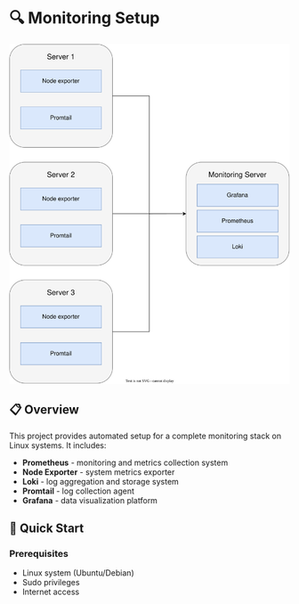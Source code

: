 # 🔍 Monitoring Setup

![Monitoring Architecture](assets/monitoring.drawio.svg)

## 📋 Overview

This project provides automated setup for a complete monitoring stack on Linux systems. It includes:

- **Prometheus** - monitoring and metrics collection system
- **Node Exporter** - system metrics exporter
- **Loki** - log aggregation and storage system
- **Promtail** - log collection agent
- **Grafana** - data visualization platform

## 🚀 Quick Start

### Prerequisites

- Linux system (Ubuntu/Debian)
- Sudo privileges
- Internet access